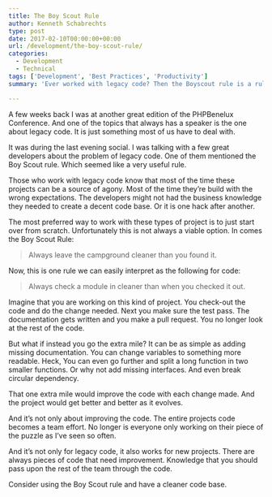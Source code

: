 ```yaml
---
title: The Boy Scout Rule
author: Kenneth Schabrechts
type: post
date: 2017-02-10T00:00:00+00:00
url: /development/the-boy-scout-rule/
categories:
  - Development
  - Technical
tags: ['Development', 'Best Practices', 'Productivity']
summary: 'Ever worked with legacy code? Then the Boyscout rule is a rule for you. In this post I will tell you how this rule will improve that legacy code.'

---
```

A few weeks back I was at another great edition of the PHPBenelux Conference. And one of the topics that always has a speaker is the one about legacy code. It is just something most of us have to deal with.

It was during the last evening social. I was talking with a few great developers about the problem of legacy code. One of them mentioned the Boy Scout rule. Which seemed like a very useful rule.

Those who work with legacy code know that most of the time these projects can be a source of agony. Most of the time they’re build with the wrong expectations. The developers might not had the business knowledge they needed to create a decent code base. Or it is one hack after another.

The most preferred way to work with these types of project is to just start over from scratch. Unfortunately this is not always a viable option. In comes the Boy Scout Rule:

> Always leave the campground cleaner than you found it.

Now, this is one rule we can easily interpret as the following for code:

> Always check a module in cleaner than when you checked it out.

Imagine that you are working on this kind of project. You check-out the code and do the change needed. Next you make sure the test pass. The documentation gets written and you make a pull request. You no longer look at the rest of the code.

But what if instead you go the extra mile? It can be as simple as adding missing documentation. You can change variables to something more readable. Heck, You can even go further and split a long function in two smaller functions. Or why not add missing interfaces. And even break circular dependency.

That one extra mile would improve the code with each change made. And the project would get better and better as it evolves.

And it’s not only about improving the code. The entire projects code becomes a team effort. No longer is everyone only working on their piece of the puzzle as I’ve seen so often.

And it’s not only for legacy code, it also works for new projects. There are always pieces of code that need improvement. Knowledge that you should pass upon the rest of the team through the code.

Consider using the Boy Scout rule and have a cleaner code base.